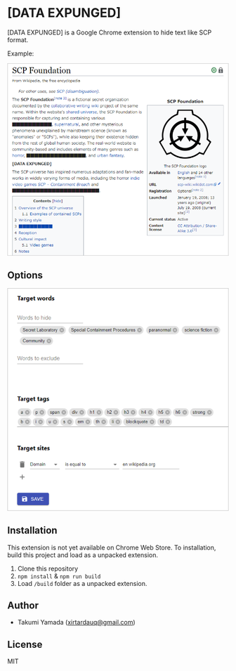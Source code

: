 # [DATA EXPUNGED]
[DATA EXPUNGED] is a Google Chrome extension to hide text like SCP format.


Example:

![](./img/example.png)

## Options
![](./img/options.png)

## Installation
This extension is not yet available on Chrome Web Store. To installation, build this project and load as a unpacked extension.

1. Clone this repository
1. `npm install` & `npm run build`
1. Load `/build` folder as a unpacked extension.

## Author
- Takumi Yamada (xirtardauq@gmail.com)

## License
MIT
